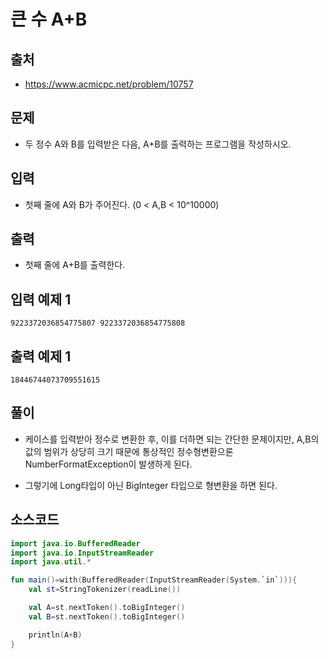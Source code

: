 #  큰 수 A+B

## 출처

* https://www.acmicpc.net/problem/10757

## 문제

* 두 정수 A와 B를 입력받은 다음, A+B를 출력하는 프로그램을 작성하시오.

## 입력

* 첫째 줄에 A와 B가 주어진다. (0 < A,B < 10^10000)

## 출력

* 첫째 줄에 A+B를 출력한다.

## 입력 예제 1

```
9223372036854775807 9223372036854775808
```

## 출력 예제 1

```
18446744073709551615
```

## 풀이

* 케이스를 입력받아 정수로 변환한 후, 이를 더하면 되는 간단한 문제이지만, A,B의 값의 범위가 상당히 크기 때문에 통상적인 정수형변환으론 NumberFormatException이 발생하게 된다.

* 그렇기에 Long타입이 아닌 BigInteger 타입으로 형변환을 하면 된다.

## 소스코드

```kotlin
import java.io.BufferedReader
import java.io.InputStreamReader
import java.util.*

fun main()=with(BufferedReader(InputStreamReader(System.`in`))){
    val st=StringTokenizer(readLine())

    val A=st.nextToken().toBigInteger()
    val B=st.nextToken().toBigInteger()

    println(A+B)
}
```
